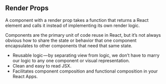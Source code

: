 ## Render Props

A component with a render prop takes a function that returns a React element and calls it instead of implementing its own render logic.

Components are the primary unit of code reuse in React, but it’s not always obvious how to share the state or behavior that one component encapsulates to other components that need that same state.

- Reusable logic — by separating view from logic, we don’t have to marry our logic to any one component or visual representation.
- Clean and easy to read JSX.
- Facilitates component composition and functional composition in your React Apps.